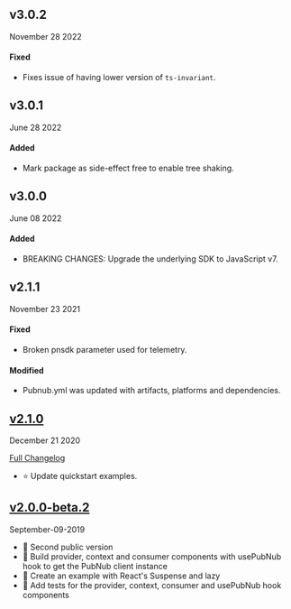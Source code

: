 ## v3.0.2
November 28 2022

#### Fixed
- Fixes issue of having lower version of `ts-invariant`.

## v3.0.1
June 28 2022

#### Added
- Mark package as side-effect free to enable tree shaking.

## v3.0.0
June 08 2022

#### Added
- BREAKING CHANGES: Upgrade the underlying SDK to JavaScript v7.

## v2.1.1
November 23 2021

#### Fixed
- Broken pnsdk parameter used for telemetry.

#### Modified
- Pubnub.yml was updated with artifacts, platforms and dependencies.

## [v2.1.0](https://github.com/pubnub/react/releases/tag/v2.1.0)
December 21 2020

[Full Changelog](https://github.com/pubnub/react/compare/v2.0.0...v2.1.0)

- ⭐️️ Update quickstart examples. 

## [v2.0.0-beta.2](https://github.com/pubnub/react/tree/v2.0)

September-09-2019

- 🌟 Second public version
- 🌟 Build provider, context and consumer components with usePubNub hook to get the PubNub client instance
- 🌟 Create an example with React's Suspense and lazy
- 🌟 Add tests for the provider, context, consumer and usePubNub hook components
